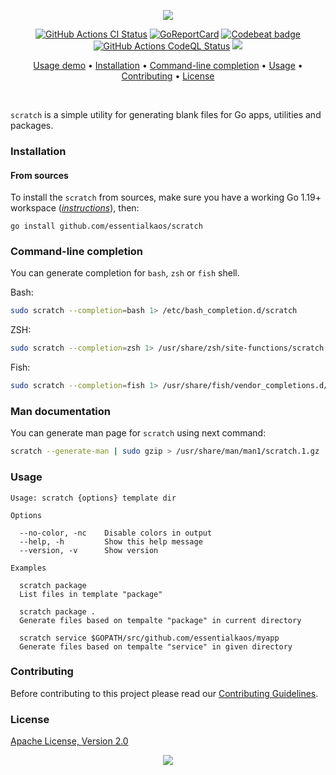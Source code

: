 <p align="center"><a href="#readme"><img src="https://gh.kaos.st/scratch.svg"/></a></p>

<p align="center">
  <a href="https://kaos.sh/w/scratch/ci"><img src="https://kaos.sh/w/scratch/ci.svg" alt="GitHub Actions CI Status" /></a>
  <a href="https://kaos.sh/r/scratch"><img src="https://kaos.sh/r/scratch.svg" alt="GoReportCard" /></a>
  <a href="https://kaos.sh/b/scratch"><img src="https://kaos.sh/b/3b2ed0f2-1e39-4366-93f6-d955ca22ce3a.svg" alt="Codebeat badge" /></a>
  <a href="https://kaos.sh/w/scratch/codeql"><img src="https://kaos.sh/w/scratch/codeql.svg" alt="GitHub Actions CodeQL Status" /></a>
  <a href="#license"><img src="https://gh.kaos.st/apache2.svg"></a>
</p>

<p align="center"><a href="#usage-demo">Usage demo</a> • <a href="#installation">Installation</a> • <a href="#command-line-completion">Command-line completion</a> • <a href="#usage">Usage</a> • <a href="#contributing">Contributing</a> • <a href="#license">License</a></p>

<br/>

`scratch` is a simple utility for generating blank files for Go apps, utilities and packages.

### Installation

#### From sources

To install the `scratch` from sources, make sure you have a working Go 1.19+ workspace (_[instructions](https://golang.org/doc/install)_), then:

```
go install github.com/essentialkaos/scratch
```

### Command-line completion

You can generate completion for `bash`, `zsh` or `fish` shell.

Bash:
```bash
sudo scratch --completion=bash 1> /etc/bash_completion.d/scratch
```


ZSH:
```bash
sudo scratch --completion=zsh 1> /usr/share/zsh/site-functions/scratch
```


Fish:
```bash
sudo scratch --completion=fish 1> /usr/share/fish/vendor_completions.d/scratch.fish
```

### Man documentation

You can generate man page for `scratch` using next command:

```bash
scratch --generate-man | sudo gzip > /usr/share/man/man1/scratch.1.gz
```

### Usage

```
Usage: scratch {options} template dir

Options

  --no-color, -nc    Disable colors in output
  --help, -h         Show this help message
  --version, -v      Show version

Examples

  scratch package
  List files in template "package"

  scratch package .
  Generate files based on tempalte "package" in current directory

  scratch service $GOPATH/src/github.com/essentialkaos/myapp
  Generate files based on tempalte "service" in given directory
```

### Contributing

Before contributing to this project please read our [Contributing Guidelines](https://github.com/essentialkaos/contributing-guidelines#contributing-guidelines).

### License

[Apache License, Version 2.0](https://www.apache.org/licenses/LICENSE-2.0)

<p align="center"><a href="https://essentialkaos.com"><img src="https://gh.kaos.st/ekgh.svg"/></a></p>

